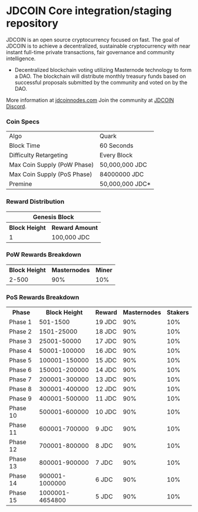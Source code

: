 JDCOIN Core integration/staging repository
=====================================

JDCOIN is an open source cryptocurrency focused on fast.
The goal of JDCOIN is to achieve a decentralized, sustainable cryptocurrency with near instant full-time private transactions, fair governance and community intelligence.
- Decentralized blockchain voting utilizing Masternode technology to form a DAO. The blockchain will distribute monthly treasury funds based on successful proposals submitted by the community and voted on by the DAO.

More information at [jdcoinnodes.com](http://jdcoinnodes.com/) Join the community at [JDCOIN Discord](https://discordapp.com/invite/).

### Coin Specs
<table>
<tr><td>Algo</td><td>Quark</td></tr>
<tr><td>Block Time</td><td>60 Seconds</td></tr>
<tr><td>Difficulty Retargeting</td><td>Every Block</td></tr>
<tr><td>Max Coin Supply (PoW Phase)</td><td>50,000,000 JDC</td></tr>
<tr><td>Max Coin Supply (PoS Phase)</td><td>84000000 JDC</td></tr>
<tr><td>Premine</td><td>50,000,000 JDC*</td></tr>
</table>

### Reward Distribution

<table>
<th colspan=4>Genesis Block</th>
<tr><th>Block Height</th><th>Reward Amount</th></tr>
<tr><td>1</td><td>100,000 JDC</td></tr>
</table>

### PoW Rewards Breakdown

<table>
<th>Block Height</th><th>Masternodes</th><th>Miner</th>
<tr><td>2-500</td><td>90% </td><td>10% </td></tr>
</table>

### PoS Rewards Breakdown

<table>
<th>Phase</th><th>Block Height</th><th>Reward</th><th>Masternodes</th><th>Stakers</th>
<tr><td>Phase 1</td><td>501-1500</td><td>19 JDC</td><td>90% </td><td>10% </td></tr>
<tr><td>Phase 2</td><td>1501-25000</td><td>18 JDC</td><td>90% </td><td>10% </td></tr>
<tr><td>Phase 3</td><td>25001-50000</td><td>17 JDC</td><td>90% </td><td>10% </td></tr>
<tr><td>Phase 4</td><td>50001-100000</td><td>16 JDC</td><td>90% </td><td>10% </td></tr>
<tr><td>Phase 5</td><td>100001-150000</td><td>15 JDC</td><td>90% </td><td>10% </td></tr>
<tr><td>Phase 6</td><td>150001-200000</td><td>14 JDC</td><td>90% </td><td>10% </td></tr>
<tr><td>Phase 7</td><td>200001-300000</td><td>13 JDC</td><td>90% </td><td>10% </td></tr>
<tr><td>Phase 8</td><td>300001-400000</td><td>12 JDC</td><td>90% </td><td>10% </td></tr>
<tr><td>Phase 9</td><td>400001-500000</td><td>11 JDC</td><td>90% </td><td>10% </td></tr>
<tr><td>Phase 10</td><td>500001-600000</td><td>10 JDC</td><td>90% </td><td>10% </td></tr>
<tr><td>Phase 11</td><td>600001-700000</td><td>9 JDC</td><td>90% </td><td>10% </td></tr>
<tr><td>Phase 12</td><td>700001-800000</td><td>8 JDC</td><td>90% </td><td>10% </td></tr>
<tr><td>Phase 13</td><td>800001-900000</td><td>7 JDC</td><td>90% </td><td>10% </td></tr>
<tr><td>Phase 14</td><td>900001-1000000</td><td>6 JDC</td><td>90% </td><td>10% </td></tr>
<tr><td>Phase 15</td><td>1000001-4654800</td><td>5 JDC</td><td>90% </td><td>10% </td></tr>
</table>
